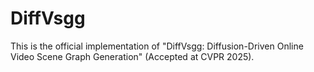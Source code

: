 # DiffVsgg
This is the official implementation of "DiffVsgg: Diffusion-Driven Online Video Scene Graph Generation" (Accepted at CVPR 2025).
